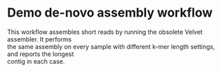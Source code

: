 # Demo de-novo assembly workflow                                                                    
                                                                                                    
This workflow assembles short reads by running the obsolete Velvet assembler. It performs           
the same assembly on every sample with different k-mer length settings, and reports the longest     
contig in each case.
